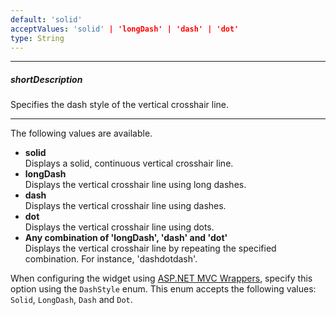 ```yaml
---
default: 'solid'
acceptValues: 'solid' | 'longDash' | 'dash' | 'dot'
type: String
---
```

---
##### shortDescription
Specifies the dash style of the vertical crosshair line.

---
The following values are available.

* **solid**   
Displays a solid, continuous vertical crosshair line.
* **longDash**   
Displays the vertical crosshair line using long dashes.
* **dash**   
Displays the vertical crosshair line using dashes.
* **dot**    
Displays the vertical crosshair line using dots.
* **Any combination of 'longDash', 'dash' and 'dot'**   
Displays the vertical crosshair line by repeating the specified combination. For instance, 'dashdotdash'.

When configuring the widget using [ASP.NET MVC Wrappers](/concepts/35%20ASP.NET%20MVC%20Wrappers/20%20Fundamentals '/Documentation/Guide/ASP.NET_MVC_Wrappers/Fundamentals/'), specify this option using the `DashStyle` enum. This enum accepts the following values: `Solid`, `LongDash`, `Dash` and `Dot`.